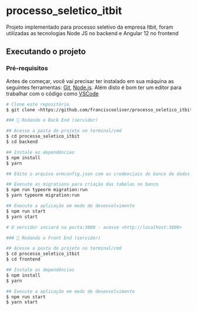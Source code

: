 # processo_seletico_itbit
<p>Projeto implementado para processo seletivo da empresa Itbit, foram utilizadas as tecnologias Node JS no backend e Angular 12 no frontend</p>

## Executando o projeto

### Pré-requisitos

Antes de começar, você vai precisar ter instalado em sua máquina as seguintes ferramentas:
[Git](https://git-scm.com), [Node.js](https://nodejs.org/en/). 
Além disto é bom ter um editor para trabalhar com o código como [VSCode](https://code.visualstudio.com/)

```bash
# Clone este repositório
$ git clone <https://github.com/franciscooliver/processo_seletico_itbit>

### 🎲 Rodando o Back End (servidor)

## Acesse a pasta do projeto no terminal/cmd
$ cd processo_seletico_itbit
$ cd backend

## Instale as dependências
$ npm install
$ yarn

## Edite o arquivo ormconfig.json com as credenciais do banco de dados

## Execute as migrations para criação das tabelas no banco
$ npm run typeorm migration:run
$ yarn typeorm migration:run

## Execute a aplicação em modo de desenvolvimento
$ npm run start 
$ yarn start

# O servidor inciará na porta:3000 - acesse <http://localhost:3000>

### 🎲 Rodando o Front End (servidor)

## Acesse a pasta do projeto no terminal/cmd
$ cd processo_seletico_itbit
$ cd frontend

## Instale as dependências
$ npm install 
$ yarn

## Execute a aplicação em modo de desenvolvimento
$ npm run start
$ yarn start
```
